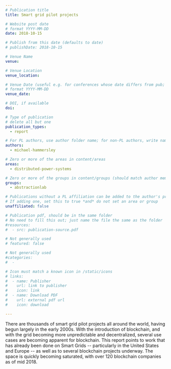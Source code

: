 ```yaml
---
# Publication title
title: Smart grid pilot projects

# Website post date
# format YYYY-MM-DD
date: 2018-10-15

# Publish from this date (defaults to date)
# publishDate: 2018-10-15

# Venue Name
venue:

# Venue Location
venue_location:

# Venue Date (useful e.g. for conferences whose date differs from pub; defaults to date)
# format YYYY-MM-DD
venue_date:

# DOI, if available
doi:

# Type of publication
# delete all but one
publication_types:
  - report

# For PL authors, use author folder name; for non-PL authors, write name as in paper within ""
authors:
  - michael-hammersley

# Zero or more of the areas in content/areas
areas:
  - distributed-power-systems

# Zero or more of the groups in content/groups (should match author membership)
groups:
  - abstractionlab

# Publications without a PL affiliation can be added to the author's profile without showing up elsewhere
# If adding one, set this to true *and* do not set an area or group
unaffiliated: false

# Publication pdf, should be in the same folder
# No need to fill this out; just name the file the same as the folder
#resources:
#  - src: publication-source.pdf

# Not generally used
# featured: false

# Not generally used
#categories:
#  -

# Icon must match a known icon in /static/icons
# links:
#  - name: Publisher
#    url: link to publisher
#    icon: link
#  - name: Download PDF
#    url: external pdf url
#    icon: download

---
```


There are thousands of smart grid pilot projects all around the world, having begun largely in the
early 2000s. With the introduction of blockchain, and with the grid becoming more unpredictable
and decentralized, several use cases are becoming apparent for blockchain. This report points
to work that has already been done on Smart Grids -- particularly in the United States and
Europe -- as well as to several blockchain projects underway. The space is quickly becoming
saturated, with over 120 blockchain companies as of mid 2018.

